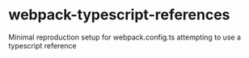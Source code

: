 # webpack-typescript-references
Minimal reproduction setup for webpack.config.ts attempting to use a typescript reference
